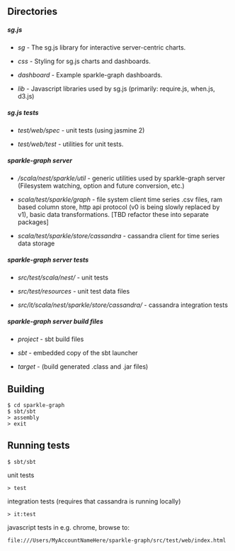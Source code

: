 Directories
------

##### sg.js
- *sg* - The sg.js library for interactive server-centric charts.
  
- *css* - Styling for sg.js charts and dashboards.
  
- *dashboard* - Example sparkle-graph dashboards.
  
- *lib* - Javascript libraries used by sg.js  (primarily: require.js, when.js, d3.js) 

##### sg.js tests
- *test/web/spec* - unit tests (using jasmine 2)

- *test/web/test* - utilities for unit tests.

##### sparkle-graph server
- */scala/nest/sparkle/util* - generic utilities used by sparkle-graph server (Filesystem watching, option and future conversion, etc.)

- *scala/test/sparkle/graph* - file system client time series .csv files, ram based column store, 
http api protocol (v0 is being slowly replaced by v1), basic data transformations.  [TBD refactor these into separate packages]

- *scala/test/sparkle/store/cassandra* - cassandra client for time series data storage

##### sparkle-graph server tests
- *src/test/scala/nest/* - unit tests

- *src/test/resources* - unit test data files

- *src/it/scala/nest/sparkle/store/cassandra/* - cassandra integration tests

##### sparkle-graph server build files
- *project* - sbt build files

- *sbt* - embedded copy of the sbt launcher

- *target* - (build generated .class and .jar files)


Building
------
    $ cd sparkle-graph
    $ sbt/sbt
    > assembly
    > exit


Running tests
------
    $ sbt/sbt

unit tests

    > test

integration tests (requires that cassandra is running locally)

    > it:test

javascript tests in e.g. chrome, browse to: 

    file:///Users/MyAccountNameHere/sparkle-graph/src/test/web/index.html

